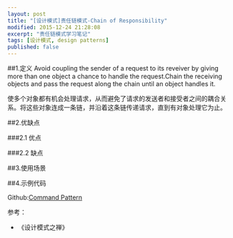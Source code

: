 ```yaml
---
layout: post
title: "[设计模式]责任链模式-Chain of Responsibility"
modified: 2015-12-24 21:28:08
excerpt: "责任链模式学习笔记"
tags: [设计模式, design patterns]
published: false
---
```


##1.定义
Avoid coupling the sender of a request to its reveiver by giving more than one object a chance to handle the request.Chain the receiving objects and pass the request along the chain until an object handles it.

使多个对象都有机会处理请求，从而避免了请求的发送者和接受者之间的耦合关系。将这些对象连成一条链，并沿着这条链传递请求，直到有对象处理它为止。

##2.优缺点

###2.1 优点

###2.2 缺点


##3.使用场景


##4.示例代码

Github:[Command Pattern]()

参考：
- 《设计模式之禅》